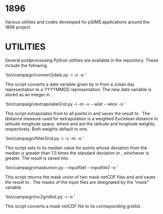 # 1896
Various utilities and codes developed for pSIMS applications around the 1896 project

UTILITIES
=========

Several postprocessing Python utilities are available in the repository. These include the following.

   'bin/campaign/convert2date.py -i <inputfile> -v <variable> -o <outputfile>'

This script converts a date variable given by <variable> in <inputfile> from a Julian day representation to a YYYYMMDD representation. The new date variable is stored as an integer in <outputfile>.

   'bin/campaign/extrapolateGrid.py -i <inputfile> -m <maskfile> -v <variable> --wlat <wlat> --wlon <wlon> -o <outputfile>'

This script extrapolates <variable> from <inputfile> to all points in <maskfile> and saves the result to <outputfile>. The distance measure used for extrapolation is a weighted Euclidean distance in latitude-longitude space, where <wlat> and <wlon> are the latitude and longitude weights, respectively. Both weights default to one.

   'bin/campaign/filterGrid.py -i <inputfile> -v <variable> -m <minval> -o <outputfile>'

This script sets <variable> to its median value for points whose deviation from the median is greater than 1.5 times the standard deviation or <minval>, whichever is greater. The result is saved into <outputfile>.

   'bin/campaign/maskunion.py --inputfile1 <inputfile1> --inputfile2 <inputfile2> -o <outputfile>'

This script returns the mask union of two mask netCDF files <inputfile1> and <inputfile2> and saves the result to <outputfile>. The masks of the input files are designated by the "mask" variable.

   'bin/campaign/nc2gridlist.py -i <inputfile> -o <outputfile>'

This script converts a mask netCDF file <inputfile> to its corresponding gridlist <outputfile>.
